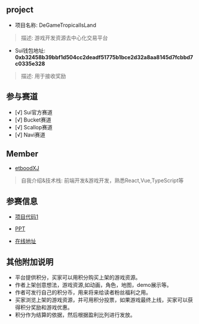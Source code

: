 ## project
- 项目名称: DeGameTropicalIsLand
> 描述: 游戏开发资源去中心化交易平台
- Sui钱包地址: **0xb32458b39bbf1d504cc2deadf51775b1bce2d32a8aa8145d7fcbbd7c0335e328**
> 描述: 用于接收奖励

## 参与赛道
- [√] Sui官方赛道
- [√] Bucket赛道
- [√] Scallop赛道
- [√] Navi赛道

## Member
- [etboodXJ](https://github.com/etboodXJ)
> 自我介绍&技术栈: 前端开发&游戏开发，熟悉React,Vue,TypeScript等

## 参赛信息
- [项目代码1](https://github.com/etboodXJ/DeGameTropicalIsLand)

- [PPT]()
- [在线地址]()

## 其他附加说明
* 平台提供积分，买家可以用积分购买上架的游戏资源。
* 作者上架创意想法，游戏资源,如动画，角色，地图，demo展示等。
* 作者可发行自己的积分币，用来将来给读者粉丝福利之用。
* 买家浏览上架的游戏资源，并可用积分投票，如果游戏最终上线，买家可以获得积分奖励和游戏优惠。
* 积分作为结算的依据，然后根据盈利比列进行发放。

